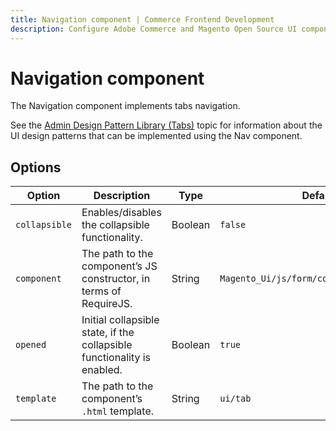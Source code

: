 ```yaml
---
title: Navigation component | Commerce Frontend Development
description: Configure Adobe Commerce and Magento Open Source UI components and integrate them with other components.
---
```


# Navigation component

The Navigation component implements tabs navigation.

See the [Admin Design Pattern Library (Tabs)](https://developer.adobe.com/commerce/admin-developer/pattern-library/containers/tabs/) topic for information about the UI design patterns that can be implemented using the Nav component.

## Options

| Option        | Description                                                             | Type    | Default                                   |
|---------------|-------------------------------------------------------------------------|---------|-------------------------------------------|
| `collapsible` | Enables/disables the collapsible functionality.                         | Boolean | `false`                                   |
| `component`   | The path to the component’s JS constructor, in terms of RequireJS.      | String  | `Magento_Ui/js/form/components/tab_group` |
| `opened`      | Initial collapsible state, if the collapsible functionality is enabled. | Boolean | `true`                                    |
| `template`    | The path to the component’s `.html` template.                           | String  | `ui/tab`                                  |
